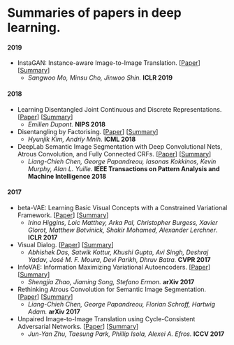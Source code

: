# Summaries of papers in deep learning.

#### 2019

- InstaGAN: Instance-aware Image-to-Image Translation. [[Paper](https://arxiv.org/abs/1812.10889)] [[Summary](Summaries/InstaGAN:%20Instance-aware%20Image-to-Image%20Translation.md)]
  - *Sangwoo Mo, Minsu Cho, Jinwoo Shin.* **ICLR 2019**

#### 2018

- Learning Disentangled Joint Continuous and Discrete Representations. [[Paper](https://arxiv.org/abs/1804.00104)] [[Summary](Summaries/Learning%20Disentangled%20Joint%20Continuous%20and%20Discrete%20Representations.md)]
  - *Emilien Dupont.* **NIPS 2018**
- Disentangling by Factorising. [[Paper](https://arxiv.org/abs/1802.05983)] [[Summary](Summaries/Disentangling%20by%20Factorising.md)]
  - *Hyunjik Kim, Andriy Mnih.* **ICML 2018**
- DeepLab Semantic Image Segmentation with Deep Convolutional Nets, Atrous Convolution, and Fully Connected CRFs. [[Paper](https://ieeexplore.ieee.org/stamp/stamp.jsp?arnumber=7913730)] [[Summary](Summaries/DeepLab%20Semantic%20Image%20Segmentation%20with%20Deep%20Convolutional%20Nets,%20Atrous%20Convolution,%20and%20Fully%20Connected%20CRFs.md)]
  - *Liang-Chieh Chen, George Papandreou, Iasonas Kokkinos, Kevin Murphy, Alan L. Yuille.* **IEEE Transactions on Pattern Analysis and Machine Intelligence 2018**

#### 2017

- beta-VAE: Learning Basic Visual Concepts with a Constrained Variational Framework. [[Paper](https://openreview.net/references/pdf?id=Sy2fzU9gl)] [[Summary](Summaries/beta-VAE-Learning%20Basic%20Visual%20Concepts%20with%20a%20Constrained%20Variational%20Framework.md)]
  - *Irina Higgins, Loic Matthey, Arka Pal, Christopher Burgess, Xavier Glorot, Matthew Botvinick, Shakir Mohamed, Alexander Lerchner*. **ICLR 2017**
- Visual Dialog. [[Paper](https://arxiv.org/abs/1611.08669)] [[Summary](Summaries/Visual%20Dialog.md)]
  - *Abhishek Das, Satwik Kottur, Khushi Gupta, Avi Singh, Deshraj Yadav, José M. F. Moura, Devi Parikh, Dhruv Batra.* **CVPR 2017**
- InfoVAE: Information Maximizing Variational Autoencoders. [[Paper](https://arxiv.org/abs/1706.02262)] [[Summary](Summaries/InfoVAE-Information%20Maximizing%20Variational%20Autoencoders.md)]
  - *Shengjia Zhao, Jiaming Song, Stefano Ermon.* **arXiv 2017**
- Rethinking Atrous Convolution for Semantic Image Segmentation. [[Paper](https://arxiv.org/abs/1706.05587)] [[Summary](Summaries/Rethinking%20Atrous%20Convolution%20for%20Semantic%20Image%20Segmentation.md)]
  - *Liang-Chieh Chen, George Papandreou, Florian Schroff, Hartwig Adam.* **arXiv 2017**
- Unpaired Image-to-Image Translation using Cycle-Consistent Adversarial Networks. [[Paper](https://arxiv.org/abs/1703.10593)] [[Summary](Summaries/Unpaired%20Image-to-Image%20Translation%20using%20Cycle-Consistent%20Adversarial%20Networks.md)]
  - *Jun-Yan Zhu, Taesung Park, Phillip Isola, Alexei A. Efros.* **ICCV 2017**

